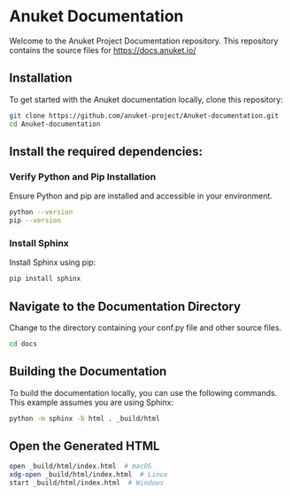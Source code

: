 ﻿# Anuket Documentation

Welcome to the Anuket Project Documentation repository. This repository contains the source files for https://docs.anuket.io/

## Installation

To get started with the Anuket documentation locally, clone this repository:

```bash
git clone https://github.com/anuket-project/Anuket-documentation.git
cd Anuket-documentation
```

## Install the required dependencies:

### Verify Python and Pip Installation

Ensure Python and pip are installed and accessible in your environment.

```bash
python --version
pip --version
```

### Install Sphinx

Install Sphinx using pip:

```bash
pip install sphinx
```

## Navigate to the Documentation Directory

Change to the directory containing your conf.py file and other source files.

```bash
cd docs
```

## Building the Documentation

To build the documentation locally, you can use the following commands. This example assumes you are using Sphinx:

```bash
python -m sphinx -b html . _build/html
```

## Open the Generated HTML

```bash
open _build/html/index.html  # macOS
xdg-open _build/html/index.html  # Linux
start _build/html/index.html  # Windows
```
